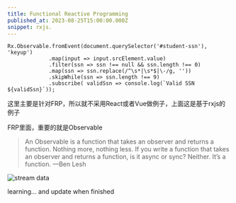 ```yaml
---
title: Functional Reactive Programming
published_at: 2023-08-25T15:00:00.000Z
snippet: rxjs.
---
```


    Rx.Observable.fromEvent(document.querySelector('#student-ssn'), 'keyup')    
                 .map(input => input.srcElement.value)    
                 .filter(ssn => ssn !== null && ssn.length !== 0)    
                 .map(ssn => ssn.replace(/^\s*|\s*$|\-/g, ''))    
                 .skipWhile(ssn => ssn.length !== 9)    
                 .subscribe( validSsn => console.log(`Valid SSN ${validSsn}`));


    
这里主要是针对FRP，所以就不采用React或者Vue做例子，上面这是基于rxjs的例子

FRP里面，重要的就是Observable
> An Observable is a function that takes an observer and returns a function. Nothing more, nothing less. If you write a function that takes an observer and returns a function, is it async or sync? Neither. It’s a function.
—Ben Lesh

![stream data](/rxjs-01.jpg/)

learning... and update when finished

